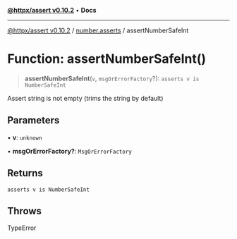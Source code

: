 [**@httpx/assert v0.10.2**](../../README.md) • **Docs**

***

[@httpx/assert v0.10.2](../../README.md) / [number.asserts](../README.md) / assertNumberSafeInt

# Function: assertNumberSafeInt()

> **assertNumberSafeInt**(`v`, `msgOrErrorFactory`?): `asserts v is NumberSafeInt`

Assert string is not empty (trims the string by default)

## Parameters

• **v**: `unknown`

• **msgOrErrorFactory?**: `MsgOrErrorFactory`

## Returns

`asserts v is NumberSafeInt`

## Throws

TypeError
